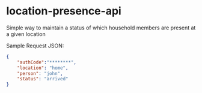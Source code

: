 # location-presence-api
Simple way to maintain a status of which household members are present at a given location

Sample Request JSON:
```json
{
    "authCode":"********",
    "location": "home",
    "person": "john",
    "status": "arrived"
}
```

